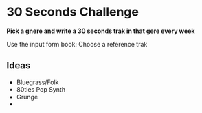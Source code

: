 # 30 Seconds Challenge

**Pick a gnere and write a 30 seconds trak in that gere every week**

Use the input form book: Choose a reference trak

## Ideas

* Bluegrass/Folk
* 80ties Pop Synth
* Grunge
* 

